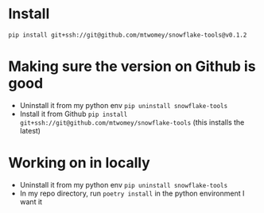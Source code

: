 # Install

```
pip install git+ssh://git@github.com/mtwomey/snowflake-tools@v0.1.2
```

# Making sure the version on Github is good

* Uninstall it from my python env `pip uninstall snowflake-tools`
* Install it from Github `pip install git+ssh://git@github.com/mtwomey/snowflake-tools` (this installs the latest)

# Working on in locally

* Uninstall it from my python env `pip uninstall snowflake-tools`
* In my repo directory, run `poetry install` in the python environment I want it
